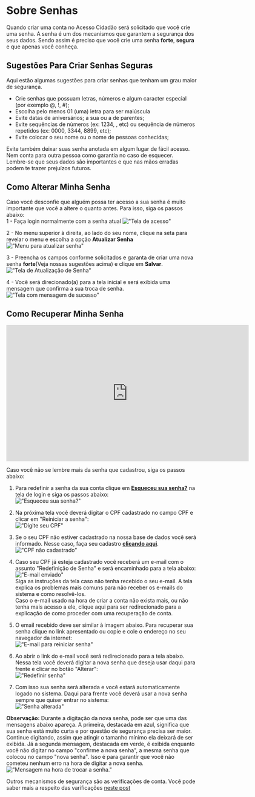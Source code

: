 # Sobre Senhas
Quando criar uma conta no Acesso Cidadão será solicitado que você crie uma senha. A senha é um dos mecanismos que garantem a segurança dos seus dados. 
Sendo assim é preciso que você crie uma senha **forte**, **segura** e que apenas você conheça.  

## Sugestões Para Criar Senhas Seguras
Aqui estão algumas sugestões para criar senhas que tenham um grau maior de segurança.  
- Crie senhas que possuam letras, números e algum caracter especial (por exemplo @, !, #);
- Escolha pelo menos 01 (uma) letra para ser maiúscula
- Evite datas de aniversários; a sua ou a de parentes;
- Evite sequências de números (ex: 1234, , etc) ou sequência de números repetidos (ex: 0000, 3344, 8899, etc);
- Evite colocar o seu nome ou o nome de pessoas conhecidas;  

Evite também deixar suas senha anotada em algum lugar de fácil acesso. Nem conta para outra pessoa como garantia no caso de esquecer.  
Lembre-se que seus dados são importantes e que nas mãos erradas podem te trazer prejuízos futuros.  

## Como Alterar Minha Senha
Caso você desconfie que alguém possa ter acesso a sua senha é muito importante que você a altere o quanto antes. Para isso, siga os passos abaixo:  
1 - Faça login normalmente com a senha atual
!["Tela de acesso"](../_images/Acesso.png)  

2 - No menu superior à direita, ao lado do seu nome, clique na seta para revelar o menu e escolha a opção **Atualizar Senha**
!["Menu para atualizar senha"](../_images/SenhaAlterarMenu.png)  

3 - Preencha os campos conforme solicitados e garanta de criar uma nova senha **forte**(Veja nossas sugestões acima) e clique em **Salvar**.
!["Tela de Atualização de Senha"](../_images/SenhaNovaSenha.png)  

4 - Você será direcionado(a) para a tela inicial e será exibida uma mensagem que confirma a sua troca de senha.
!["Tela com mensagem de sucesso"](../_images/SenhaSucesso.png)  


## Como Recuperar Minha Senha
<div class="video">
	<iframe width="640" height="360" src="https://player.vimeo.com/video/275083014" frameborder="0" gesture="media" allow="encrypted-media" allowfullscreen>
	</iframe>
</div>

Caso você não se lembre mais da senha que cadastrou, siga os passos abaixo:  

1) Para redefinir a senha da sua conta clique em **[Esqueceu sua senha?](https://acessocidadao.es.gov.br/Conta/Entrar?ReturnUrl=%2F)** na tela de login e siga os passos abaixo:  
!["Esqueceu sua senha?"](../_images//Recuperar1.png)  

2) Na próxima tela você deverá digitar o CPF cadastrado no campo CPF e clicar em "Reiniciar a senha":  
!["Digite seu CPF"](../_images/Recuperar2.png)  

3) Se o seu CPF não estiver cadastrado na nossa base de dados você será informado. Nesse caso, faça seu cadastro **[clicando aqui](https://acessocidadao.es.gov.br/Conta/Criar)**.  
!["CPF não cadastrado"](../_images/Recuperar3.png)  

4) Caso seu CPF já esteja cadastrado você receberá um e-mail com o assunto "Redefinição de Senha" e será encaminhado para a tela abaixo:  
!["E-mail enviado"](../_images/Recuperar4.png)  
Siga as instruções da tela caso não tenha recebido o seu e-mail. A tela explica os problemas mais comuns para não receber os e-mails do sistema e como resolvê-los.  
Caso o e-mail usado na hora de criar a conta não exista mais, ou não tenha mais acesso a ele, clique aqui para ser redirecionado para a explicação de como proceder com 
uma recuperação de conta.  

5) O email recebido deve ser similar à imagem abaixo. Para recuperar sua senha clique no link apresentado ou copie e cole o endereço no seu navegador da internet:  
!["E-mail para reiniciar senha"](../_images/Recuperar5.png)  

6) Ao abrir o link do e-mail você será redirecionado para a tela abaixo. Nessa tela você deverá digitar a nova senha que deseja usar daqui para frente e clicar no botão "Alterar":  
!["Redefinir senha"](../_images/Recuperar6.png)  

7) Com isso sua senha será alterada e você estará automaticamente logado no sistema. Daqui para frente você deverá usar a nova senha sempre que quiser entrar no sistema:  
!["Senha alterada"](../_images/Recuperar7.png)  

**Observação:** Durante a digitação da nova senha, pode ser que uma das mensagens abaixo apareça. 
A primeira, destacada em azul, significa que sua senha está muito curta e por questão de segurança precisa ser maior. 
Continue digitando, assim que atingir o tamanho mínimo ela deixará de ser exibida. 
Já a segunda mensagem, destacada em verde, é exibida enquanto você não digitar no campo "confirme a nova senha", a mesma senha que colocou no campo "nova senha". 
Isso é para garantir que você não cometeu nenhum erro na hora de digitar a nova senha.  
!["Mensagem na hora de trocar a senha."](../_images/Recuperar8.png)  


Outros mecanismos de segurança são as verificações de conta. Você pode saber mais a respeito das
varificações [neste post](https://docs.acessocidadao.es.gov.br/Duvidas/VerificacaoConta.html)  
